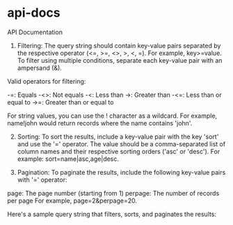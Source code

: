 # api-docs
API Documentation

1. Filtering:
The query string should contain key-value pairs separated by the respective operator (<=, >=, <>, >, <, =). For example, key>=value. To filter using multiple conditions, separate each key-value pair with an ampersand (&).

Valid operators for filtering:

-=: Equals
-<>: Not equals
-<: Less than
->: Greater than
-<=: Less than or equal to
->=: Greater than or equal to

For string values, you can use the ! character as a wildcard. For example, name!john would return records where the name contains 'john'.

2. Sorting:
To sort the results, include a key-value pair with the key 'sort' and use the '=' operator. The value should be a comma-separated list of column names and their respective sorting orders ('asc' or 'desc'). For example: sort=name|asc,age|desc.

3. Pagination:
To paginate the results, include the following key-value pairs with '=' operator:

page: The page number (starting from 1)
perpage: The number of records per page
For example, page=2&perpage=20.

Here's a sample query string that filters, sorts, and paginates the results:
